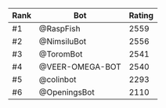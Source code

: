 Rank|Bot|Rating
---|---|---
#1|@RaspFish|2559
#2|@NimsiluBot|2556
#3|@ToromBot|2541
#4|@VEER-OMEGA-BOT|2540
#5|@colinbot|2293
#6|@OpeningsBot|2110
